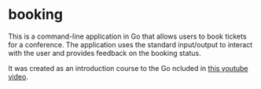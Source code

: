 # booking
This is a command-line application in Go that allows users to book tickets for a conference. The application uses the standard input/output to interact with the user and provides feedback on the booking status.

It was created as an introduction course to the Go ncluded in [this youtube video](https://youtu.be/yyUHQIec83I).